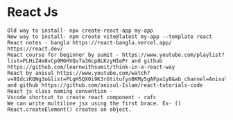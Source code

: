 # React Js

    Old way to install- npx create-react-app my-app
    New way to install- npm create vite@latest my-app --template react
    React notes - bangla https://react-bangla.vercel.app/
    https://react.dev/
    React course for beginner by sumit - https://www.youtube.com/playlist?list=PLHiZ4m8vCp9M6HVQv7a36cp8LKzyHIePr and github https://github.com/learnwithsumit/think-in-a-react-way
    React by anisul https://www.youtube.com/watch?v=9IdczKQNg3o&list=PLgH5QX0i9K3rGtitufynBKMy5gAFpa1y8&ab_channel=AnisulIslam and github https://github.com/anisul-Islam/react-tutorials-code
    React js class naming convention -
    Vscode shortcut to create react component - rafc
    We can write multiline jsx using the first brace. Ex- ()
    React.createElement() creates an object.
